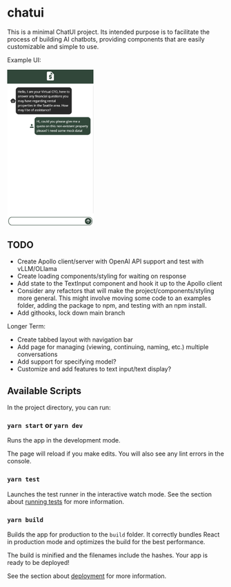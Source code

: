 # chatui

This is a minimal ChatUI project. Its intended purpose is to facilitate the process of building AI chatbots, providing components that are easily customizable and simple to use.

Example UI:

<img src="/public/chatui-example.png" alt="drawing" width="200"/>

## TODO

- Create Apollo client/server with OpenAI API support and test with vLLM/OLlama
- Create loading components/styling for waiting on response
- Add state to the TextInput component and hook it up to the Apollo client
- Consider any refactors that will make the project/components/styling more general. This might involve moving some code to an examples folder, adding the package to npm, and testing with an npm install.
- Add githooks, lock down main branch

Longer Term:

- Create tabbed layout with navigation bar
- Add page for managing (viewing, continuing, naming, etc.) multiple conversations
- Add support for specifying model?
- Customize and add features to text input/text display?

## Available Scripts

In the project directory, you can run:

### `yarn start` or `yarn dev`

Runs the app in the development mode.

The page will reload if you make edits.
You will also see any lint errors in the console.

### `yarn test`

Launches the test runner in the interactive watch mode.
See the section about [running tests](https://facebook.github.io/create-react-app/docs/running-tests) for more information.

### `yarn build`

Builds the app for production to the `build` folder.
It correctly bundles React in production mode and optimizes the build for the best performance.

The build is minified and the filenames include the hashes.
Your app is ready to be deployed!

See the section about [deployment](https://facebook.github.io/create-react-app/docs/deployment) for more information.
